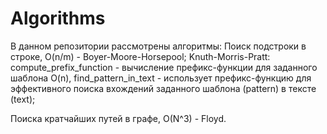# Algorithms

В данном репозитории рассмотрены алгоритмы:
  Поиск подстроки в строке, O(n/m) - Boyer-Moore-Horsepool;
  Knuth-Morris-Pratt:
    compute_prefix_function - вычисление префикс-функции для заданного шаблона O(n),
    find_pattern_in_text - использует префикс-функцию для эффективного поиска вхождений заданного шаблона (pattern) в тексте (text);
  
  Поиска кратчайших путей в графе, O(N^3) - Floyd.
